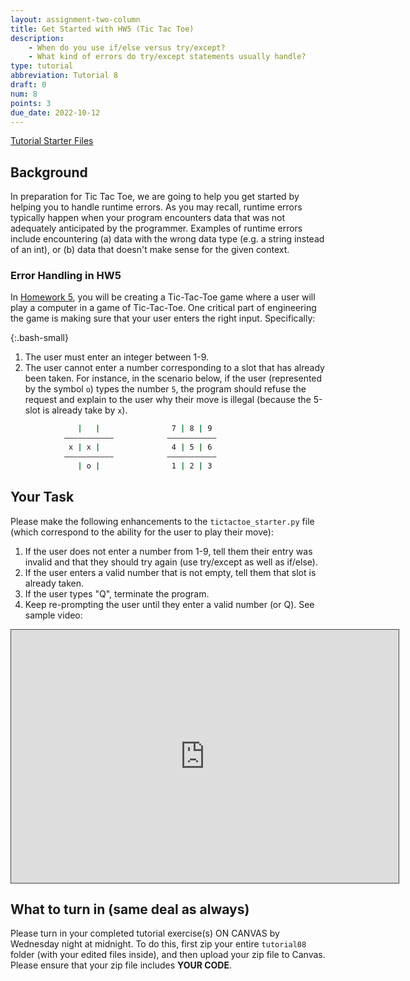 ```yaml
---
layout: assignment-two-column
title: Get Started with HW5 (Tic Tac Toe)
description:
    - When do you use if/else versus try/except?
    - What kind of errors do try/except statements usually handle?
type: tutorial
abbreviation: Tutorial 8
draft: 0
num: 8
points: 3
due_date: 2022-10-12
---
```


<style>
    .bash-small .highlighter-rouge {
        width: 520px;
        margin: auto;
        margin-top: 10px;
    }
</style>

<a class="nu-button" href="/fall2022/course-files/tutorials/tutorial08.zip" target="_blank">
    Tutorial Starter Files <i class="fas fa-download"></i>
</a> 


## Background
In preparation for Tic Tac Toe, we are going to help you get started by helping you to handle runtime errors. As you may recall, runtime errors typically happen when your program encounters data that was not adequately anticipated by the programmer. Examples of runtime errors include encountering (a) data with the wrong data type (e.g. a string instead of an int), or (b) data that doesn't make sense for the given context.

### Error Handling in HW5
In [Homework 5](../assignments/hw5), you will be creating a Tic-Tac-Toe game where a user will play a computer in a game of Tic-Tac-Toe. One critical part of engineering the game is making sure that your user enters the right input. Specifically:

{:.bash-small}
1. The user must enter an integer between 1-9.
2. The user cannot enter a number corresponding to a slot that has already been taken. For instance, in the scenario below, if the user (represented by the symbol `o`) types the number `5`, the program should refuse the request and explain to the user why their move is illegal (because the 5-slot is already take by `x`).
```bash
               |   |                7 | 8 | 9 
            ———————————            ———————————
             x | x |                4 | 5 | 6 
            ———————————            ——————————— 
               | o |                1 | 2 | 3 
```

## Your Task
Please make the following enhancements to the `tictactoe_starter.py` file (which correspond to the ability for the user to play their move):
1. If the user does not enter a number from 1-9, tell them their entry was invalid and that they should try again (use try/except as well as if/else).
2. If the user enters a valid number that is not empty, tell them that slot is already taken.
3. If the user types "Q", terminate the program.
4. Keep re-prompting the user until they enter a valid number (or Q). See sample video:

<iframe src="https://northwestern.hosted.panopto.com/Panopto/Pages/Embed.aspx?id=d10536ec-2b52-4a2e-abb9-add1015550a0&autoplay=false&offerviewer=true&showtitle=true&showbrand=false&start=0&interactivity=all" width="620" height="405" style="padding: 0px; border: 1px solid #464646;" frameborder="0" allowfullscreen="" allow="autoplay"></iframe>

## What to turn in (same deal as always)
Please turn in your completed tutorial exercise(s) ON CANVAS by Wednesday night at midnight. To do this, first zip your entire `tutorial08` folder (with your edited files inside), and then upload your zip file to Canvas. Please ensure that your zip file includes **YOUR CODE**. 
